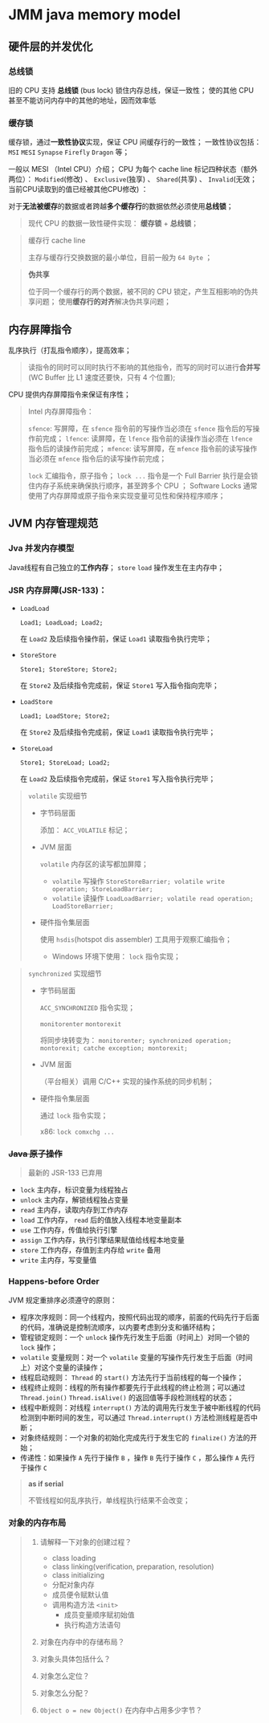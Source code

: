 # JMM java memory model

## 硬件层的并发优化

### 总线锁

旧的 CPU 支持 **总线锁** (bus lock) 锁住内存总线，保证一致性；
使的其他 CPU 甚至不能访问内存中的其他的地址，因而效率低

### 缓存锁

缓存锁，通过**一致性协议**实现，保证 CPU 间缓存行的一致性；
一致性协议包括： `MSI` `MESI` `Synapse` `Firefly` `Dragon` 等；

一般以 MESI （Intel CPU）介绍；
CPU 为每个 cache line 标记四种状态（额外两位）：
`Modified`(修改) 、 `Exclusive`(独享) 、 `Shared`(共享) 、 `Invalid`(无效；当前CPU读取到的值已经被其他CPU修改) ：

对于**无法被缓存**的数据或者跨越**多个缓存行**的数据依然必须使用**总线锁**；

> 现代 CPU 的数据一致性硬件实现： **缓存锁** + **总线锁**；

> 缓存行 cache line
> 
> 主存与缓存行交换数据的最小单位，目前一般为 `64 Byte` ；

> **伪共享**
> 
> 位于同一个缓存行的两个数据，被不同的 CPU 锁定，产生互相影响的伪共享问题；
> 使用**缓存行的对齐**解决伪共享问题；

## 内存屏障指令

乱序执行（打乱指令顺序），提高效率；

> 读指令的同时可以同时执行不影响的其他指令，而写的同时可以进行**合并写**(WC Buffer 比 L1 速度还要快，只有 4 个位置);

CPU 提供内存屏障指令来保证有序性；

> Intel 内存屏障指令：
> 
> `sfence`: 写屏障，在 `sfence` 指令前的写操作当必须在 `sfence` 指令后的写操作前完成；
> `lfence`: 读屏障，在 `lfence` 指令前的读操作当必须在 `lfence` 指令后的读操作前完成；
> `mfence`: 读写屏障，在 `mfence` 指令前的读写操作当必须在 `mfence` 指令后的读写操作前完成；
> 
> `lock` 汇编指令，原子指令； 
> `lock ...` 指令是一个 Full Barrier 执行是会锁住内存子系统来确保执行顺序，甚至跨多个 CPU ；
> Software Locks 通常使用了内存屏障或原子指令来实现变量可见性和保持程序顺序；

## JVM 内存管理规范

### Jva 并发内存模型

Java线程有自己独立的**工作内存**；
`store` `load` 操作发生在主内存中； 


### JSR 内存屏障(JSR-133)：

* `LoadLoad`

    `Load1; LoadLoad; Load2;`

    在 `Load2` 及后续指令操作前，保证 `Load1` 读取指令执行完毕；

* `StoreStore`

    `Store1; StoreStore; Store2;`

    在 `Store2` 及后续指令完成前，保证 `Store1` 写入指令指向完毕；

* `LoadStore`

    `Load1; LoadStore; Store2;`

    在 `Store2` 及后续指令完成前，保证 `Load1` 读取指令执行完毕；

* `StoreLoad`

    `Store1; StoreLoad; Load2;`

    在 `Load2` 及后续指令完成前，保证 `Store1` 写入指令执行完毕；

> `volatile` 实现细节
> 
> * 字节码层面
> 
>     添加： `ACC_VOLATILE` 标记；
> 
> * JVM 层面
> 
>     `volatile` 内存区的读写都加屏障；
>     * `volatile` 写操作
>         `StoreStoreBarrier; volatile write operation; StoreLoadBarrier;`
>     * `volatile` 读操作
>         `LoadLoadBarrier; volatile read operation; LoadStoreBarrier;`
> * 硬件指令集层面
> 
>     使用 `hsdis`(hotspot dis assembler) 工具用于观察汇编指令；
> 
>     * Windows 环境下使用： `lock` 指令实现；

> `synchronized` 实现细节
>
> * 字节码层面
> 
>     `ACC_SYNCHRONIZED` 指令实现；
> 
>     `monitorenter` `montorexit`
> 
>     将同步块转变为： `monitorenter; synchronized operation; montorexit; catche exception; montorexit;`
> 
> * JVM 层面
> 
>     （平台相关）调用 C/C++ 实现的操作系统的同步机制；
> 
> * 硬件指令集层面
> 
>     通过 `lock` 指令实现；
>     
>     x86: `lock comxchg ...` 

### ~~Java 原子操作~~ 

> 最新的 JSR-133 已弃用

* `lock` 主内存，标识变量为线程独占
* `unlock` 主内存，解锁线程独占变量
* `read` 主内存，读取内存到工作内存
* `load` 工作内存， `read` 后的值放入线程本地变量副本
* `use` 工作内存，传值给执行引擎
* `assign` 工作内存，执行引擎结果赋值给线程本地变量
* `store` 工作内存，存值到主内存给 `write` 备用
* `write` 主内存，写变量值

### Happens-before Order

JVM 规定重排序必须遵守的原则：
* 程序次序规则：同一个线程内，按照代码出现的顺序，前面的代码先行于后面的代码，准确说是控制流顺序，以内要考虑到分支和循环结构；
* 管程锁定规则：一个 `unlock` 操作先行发生于后面（时间上）对同一个锁的 `lock` 操作；
* `volatile` 变量规则：对一个 `volatile` 变量的写操作先行发生于后面（时间上）对这个变量的读操作；
* 线程启动规则： `Thread` 的 `start()` 方法先行于当前线程的每一个操作；
* 线程终止规则：线程的所有操作都要先行于此线程的终止检测；可以通过 `Thread.join()` `Thread.isAlive()` 的返回值等手段检测线程的状态；
* 线程中断规则：对线程 `interrupt()` 方法的调用先行发生于被中断线程的代码检测到中断时间的发生，可以通过 `Thread.interrupt()` 方法检测线程是否中断；
* 对象终结规则：一个对象的初始化完成先行于发生它的 `finalize()` 方法的开始；
* 传递性：如果操作 `A` 先行于操作 `B` ，操作 `B` 先行于操作 `C` ，那么操作 `A` 先行于操作 `C`

> **as if serial**
> 
> 不管线程如何乱序执行，单线程执行结果不会改变；

### 对象的内存布局




> 1. 请解释一下对象的创建过程？
> 
>     * class loading
>     * class linking(verification, preparation, resolution)
>     * class initializing
>     * 分配对象内存
>     * 成员便令赋默认值
>     * 调用构造方法 `<init>`
>         * 成员变量顺序赋初始值
>         * 执行构造方法语句
> 
> 2. 对象在内存中的存储布局？
> 3. 对象头具体包括什么？
> 4. 对象怎么定位？
> 5. 对象怎么分配？
> 6. `Object o = new Object()` 在内存中占用多少字节？
